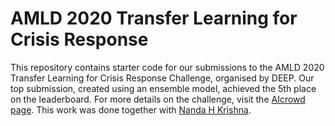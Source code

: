 # AMLD 2020 Transfer Learning for Crisis Response

This repository contains starter code for our submissions to the AMLD 2020 Transfer Learning for Crisis Response Challenge, organised by DEEP. Our top submission, created using an ensemble model, achieved the 5th place on the leaderboard. For more details on the challenge, visit the [AIcrowd page](https://www.aicrowd.com/challenges/amld-2020-transfer-learning-for-international-crisis-response). This work was done together with [Nanda H Krishna](https://github.com/nandahkrishna).
